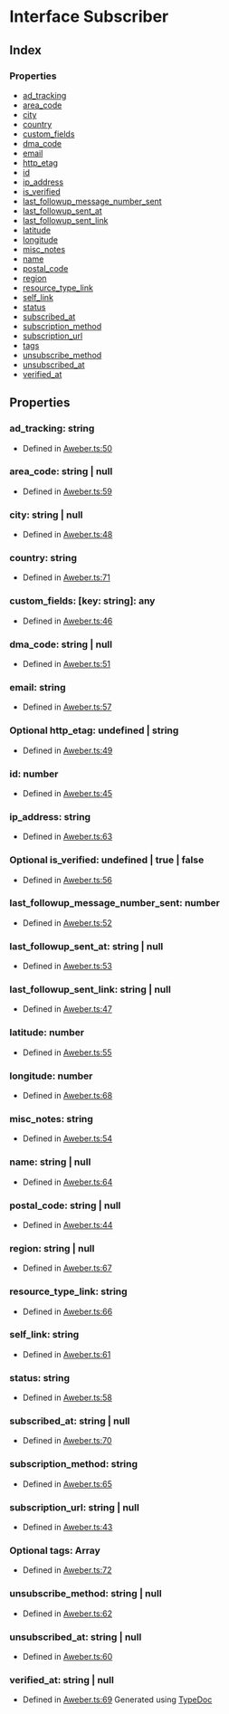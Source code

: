 # Interface Subscriber
## Index
### Properties
* [ad_tracking](_aweber_.subscriber.md#ad_tracking)
* [area_code](_aweber_.subscriber.md#area_code)
* [city](_aweber_.subscriber.md#city)
* [country](_aweber_.subscriber.md#country)
* [custom_fields](_aweber_.subscriber.md#custom_fields)
* [dma_code](_aweber_.subscriber.md#dma_code)
* [email](_aweber_.subscriber.md#email)
* [http_etag](_aweber_.subscriber.md#http_etag)
* [id](_aweber_.subscriber.md#id)
* [ip_address](_aweber_.subscriber.md#ip_address)
* [is_verified](_aweber_.subscriber.md#is_verified)
* [last_followup_message_number_sent](_aweber_.subscriber.md#last_followup_message_number_sent)
* [last_followup_sent_at](_aweber_.subscriber.md#last_followup_sent_at)
* [last_followup_sent_link](_aweber_.subscriber.md#last_followup_sent_link)
* [latitude](_aweber_.subscriber.md#latitude)
* [longitude](_aweber_.subscriber.md#longitude)
* [misc_notes](_aweber_.subscriber.md#misc_notes)
* [name](_aweber_.subscriber.md#name)
* [postal_code](_aweber_.subscriber.md#postal_code)
* [region](_aweber_.subscriber.md#region)
* [resource_type_link](_aweber_.subscriber.md#resource_type_link)
* [self_link](_aweber_.subscriber.md#self_link)
* [status](_aweber_.subscriber.md#status)
* [subscribed_at](_aweber_.subscriber.md#subscribed_at)
* [subscription_method](_aweber_.subscriber.md#subscription_method)
* [subscription_url](_aweber_.subscriber.md#subscription_url)
* [tags](_aweber_.subscriber.md#tags)
* [unsubscribe_method](_aweber_.subscriber.md#unsubscribe_method)
* [unsubscribed_at](_aweber_.subscriber.md#unsubscribed_at)
* [verified_at](_aweber_.subscriber.md#verified_at)
## Properties
### ad_tracking: string
* Defined in [Aweber.ts:50](https://github.com/scippio/api-aweber/blob/3f366ef/src/Aweber.ts#L50)
### area_code: string | null
* Defined in [Aweber.ts:59](https://github.com/scippio/api-aweber/blob/3f366ef/src/Aweber.ts#L59)
### city: string | null
* Defined in [Aweber.ts:48](https://github.com/scippio/api-aweber/blob/3f366ef/src/Aweber.ts#L48)
### country: string
* Defined in [Aweber.ts:71](https://github.com/scippio/api-aweber/blob/3f366ef/src/Aweber.ts#L71)
### custom_fields: [key: string]: any
* Defined in [Aweber.ts:46](https://github.com/scippio/api-aweber/blob/3f366ef/src/Aweber.ts#L46)
### dma_code: string | null
* Defined in [Aweber.ts:51](https://github.com/scippio/api-aweber/blob/3f366ef/src/Aweber.ts#L51)
### email: string
* Defined in [Aweber.ts:57](https://github.com/scippio/api-aweber/blob/3f366ef/src/Aweber.ts#L57)
### Optional http_etag: undefined | string
* Defined in [Aweber.ts:49](https://github.com/scippio/api-aweber/blob/3f366ef/src/Aweber.ts#L49)
### id: number
* Defined in [Aweber.ts:45](https://github.com/scippio/api-aweber/blob/3f366ef/src/Aweber.ts#L45)
### ip_address: string
* Defined in [Aweber.ts:63](https://github.com/scippio/api-aweber/blob/3f366ef/src/Aweber.ts#L63)
### Optional is_verified: undefined | true | false
* Defined in [Aweber.ts:56](https://github.com/scippio/api-aweber/blob/3f366ef/src/Aweber.ts#L56)
### last_followup_message_number_sent: number
* Defined in [Aweber.ts:52](https://github.com/scippio/api-aweber/blob/3f366ef/src/Aweber.ts#L52)
### last_followup_sent_at: string | null
* Defined in [Aweber.ts:53](https://github.com/scippio/api-aweber/blob/3f366ef/src/Aweber.ts#L53)
### last_followup_sent_link: string | null
* Defined in [Aweber.ts:47](https://github.com/scippio/api-aweber/blob/3f366ef/src/Aweber.ts#L47)
### latitude: number
* Defined in [Aweber.ts:55](https://github.com/scippio/api-aweber/blob/3f366ef/src/Aweber.ts#L55)
### longitude: number
* Defined in [Aweber.ts:68](https://github.com/scippio/api-aweber/blob/3f366ef/src/Aweber.ts#L68)
### misc_notes: string
* Defined in [Aweber.ts:54](https://github.com/scippio/api-aweber/blob/3f366ef/src/Aweber.ts#L54)
### name: string | null
* Defined in [Aweber.ts:64](https://github.com/scippio/api-aweber/blob/3f366ef/src/Aweber.ts#L64)
### postal_code: string | null
* Defined in [Aweber.ts:44](https://github.com/scippio/api-aweber/blob/3f366ef/src/Aweber.ts#L44)
### region: string | null
* Defined in [Aweber.ts:67](https://github.com/scippio/api-aweber/blob/3f366ef/src/Aweber.ts#L67)
### resource_type_link: string
* Defined in [Aweber.ts:66](https://github.com/scippio/api-aweber/blob/3f366ef/src/Aweber.ts#L66)
### self_link: string
* Defined in [Aweber.ts:61](https://github.com/scippio/api-aweber/blob/3f366ef/src/Aweber.ts#L61)
### status: string
* Defined in [Aweber.ts:58](https://github.com/scippio/api-aweber/blob/3f366ef/src/Aweber.ts#L58)
### subscribed_at: string | null
* Defined in [Aweber.ts:70](https://github.com/scippio/api-aweber/blob/3f366ef/src/Aweber.ts#L70)
### subscription_method: string
* Defined in [Aweber.ts:65](https://github.com/scippio/api-aweber/blob/3f366ef/src/Aweber.ts#L65)
### subscription_url: string | null
* Defined in [Aweber.ts:43](https://github.com/scippio/api-aweber/blob/3f366ef/src/Aweber.ts#L43)
### Optional tags: Array
* Defined in [Aweber.ts:72](https://github.com/scippio/api-aweber/blob/3f366ef/src/Aweber.ts#L72)
### unsubscribe_method: string | null
* Defined in [Aweber.ts:62](https://github.com/scippio/api-aweber/blob/3f366ef/src/Aweber.ts#L62)
### unsubscribed_at: string | null
* Defined in [Aweber.ts:60](https://github.com/scippio/api-aweber/blob/3f366ef/src/Aweber.ts#L60)
### verified_at: string | null
* Defined in [Aweber.ts:69](https://github.com/scippio/api-aweber/blob/3f366ef/src/Aweber.ts#L69)
Generated using [TypeDoc](http://typedoc.io)